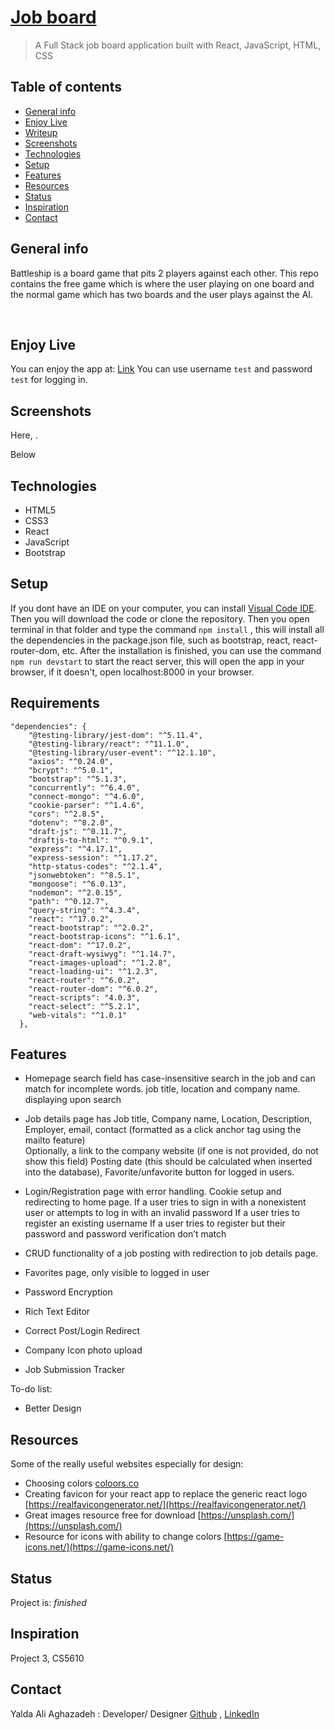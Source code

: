 # [Job board](https://jobboard2021.herokuapp.com/)
> A Full Stack job board application built with React, JavaScript, HTML, CSS

## Table of contents
* [General info](#general-info)
* [Enjoy Live](#enjoy-live)
* [Writeup](#writeup)
* [Screenshots](#screenshots)
* [Technologies](#technologies)
* [Setup](#setup)
* [Features](#features)
* [Resources](#resources)
* [Status](#status)
* [Inspiration](#inspiration)
* [Contact](#contact)

## General info

Battleship is a board game that pits 2 players against each other.
This repo contains the free game which is where the user playing on one board and the normal game which has two boards and the user plays against the AI.

<br>

## Enjoy Live

You can enjoy the app at: [Link](https://jobboard2021.herokuapp.com/)
You can use username ```test``` and password ```test``` for logging in.

## Screenshots
Here, .<br>

[//]: # (![Gif]&#40;./src/assets/images/gif1.gif&#41; <br>)
Below <br>

[//]: # (![Gif]&#40;./src/assets/images/gif2.gif&#41; <br>)

## Technologies
* HTML5
* CSS3
* React
* JavaScript
* Bootstrap


## Setup
If you dont have an IDE on your computer, you can install [Visual Code IDE](https://code.visualstudio.com/download). Then you will download the code or clone the repository.
Then you open terminal in that folder and type the command `npm install` , this will install all the dependencies in the package.json file, such as bootstrap, react, react-router-dom, etc. After the installation is finished, you can use the command `npm run devstart` to start the react server, this will open the app in your browser, if it doesn't, open localhost:8000 in your browser. 

## Requirements
```
"dependencies": {
    "@testing-library/jest-dom": "^5.11.4",
    "@testing-library/react": "^11.1.0",
    "@testing-library/user-event": "^12.1.10",
    "axios": "^0.24.0",
    "bcrypt": "^5.0.1",
    "bootstrap": "^5.1.3",
    "concurrently": "^6.4.0",
    "connect-mongo": "^4.6.0",
    "cookie-parser": "^1.4.6",
    "cors": "^2.8.5",
    "dotenv": "^8.2.0",
    "draft-js": "^0.11.7",
    "draftjs-to-html": "^0.9.1",
    "express": "^4.17.1",
    "express-session": "^1.17.2",
    "http-status-codes": "^2.1.4",
    "jsonwebtoken": "^8.5.1",
    "mongoose": "^6.0.13",
    "nodemon": "^2.0.15",
    "path": "^0.12.7",
    "query-string": "^4.3.4",
    "react": "^17.0.2",
    "react-bootstrap": "^2.0.2",
    "react-bootstrap-icons": "^1.6.1",
    "react-dom": "^17.0.2",
    "react-draft-wysiwyg": "^1.14.7",
    "react-images-upload": "^1.2.8",
    "react-loading-ui": "^1.2.3",
    "react-router": "^6.0.2",
    "react-router-dom": "^6.0.2",
    "react-scripts": "4.0.3",
    "react-select": "^5.2.1",
    "web-vitals": "^1.0.1"
  },
```

## Features
* Homepage search field has case-insensitive search in the job and can match for incomplete words.  job title, location and company name. displaying upon search
* Job details page has Job title, Company name, Location, Description, Employer, email, contact (formatted as a click anchor tag using the mailto feature)  
  Optionally, a link to the company website (if one is not provided, do not show this field)
  Posting date (this should be calculated when inserted into the database), Favorite/unfavorite button for logged in users.
* Login/Registration page with error handling. Cookie setup and redirecting to home page.
If a user tries to sign in with a nonexistent user or attempts to log in with an invalid password
If a user tries to register an existing username
If a user tries to register but their password and password verification don’t match

* CRUD functionality of a job posting with redirection to job details page.
* Favorites page, only visible to logged in user
* Password Encryption
* Rich Text Editor
* Correct Post/Login Redirect 
* Company Icon photo upload
* Job Submission Tracker


To-do list:
* Better Design

## Resources
Some of the really useful websites especially for design:
* Choosing colors [coloors.co](https://coolors.co/)
* Creating favicon for your react app to replace the generic react logo [https://realfavicongenerator.net/](https://realfavicongenerator.net/)
* Great images resource free for download [https://unsplash.com/](https://unsplash.com/)
* Resource for icons with ability to change colors [https://game-icons.net/](https://game-icons.net/)

## Status
Project is: _finished_

## Inspiration
Project 3, CS5610

## Contact
<!-- <img src="./assets/pic1.png" width="80px"> <br> -->
Yalda Ali Aghazadeh : Developer/ Designer
[Github](https://github.com/zahraaliaghazadeh) ,
[LinkedIn](www.linkedin.com/in/zahraaliaghazadeh)



